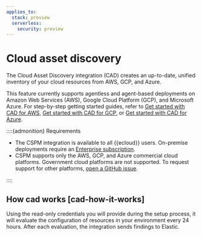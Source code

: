 ```yaml
---
applies_to:
  stack: preview
  serverless:
    security: preview
---
```


# Cloud asset discovery

The Cloud Asset Discovery integration (CAD) creates an up-to-date, unified inventory of your cloud resources from AWS, GCP, and Azure.

This feature currently supports agentless and agent-based deployments on Amazon Web Services (AWS), Google Cloud Platform (GCP), and Microsoft Azure. For step-by-step getting started guides, refer to [Get started with CAD for AWS](/solutions/security/cloud/get-started-with-cad-for-aws.md), [Get started with CAD for GCP](/solutions/security/cloud/get-started-with-cad-for-gcp.md), or [Get started with CAD for Azure](/solutions/security/cloud/get-started-with-cad-for-azure.md).

::::{admonition} Requirements
* The CSPM integration is available to all {{ecloud}} users. On-premise deployments require an [Enterprise subscription](https://www.elastic.co/pricing).
* CSPM supports only the AWS, GCP, and Azure commercial cloud platforms. Government cloud platforms are not supported. To request support for other platforms, [open a GitHub issue](https://github.com/elastic/kibana/issues/new/choose).

::::

## How cad works [cad-how-it-works]

Using the read-only credentials you will provide during the setup process, it will evaluate the configuration of resources in your environment every 24 hours. After each evaluation, the integration sends findings to Elastic.









